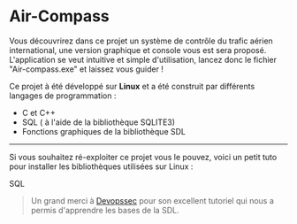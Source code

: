 # Air-Compass
Vous découvrirez dans ce projet un système de contrôle du trafic aérien international, une version graphique et console vous est sera proposé. 
L'application se veut intuitive et simple d'utilisation, lancez donc le fichier "Air-compass.exe" et laissez vous guider !

Ce projet à été développé sur __Linux__ et a été construit par différents langages de programmation :
  - C et C++
  - SQL ( à l'aide de la bibliothèque SQLITE3)
  - Fonctions graphiques de la bibliothèque SDL

____

Si vous souhaitez ré-exploiter ce projet vous le pouvez, voici un petit tuto pour installer les bibliothèques utilisées sur Linux : 

SQL 

> Un grand merci à [Devopssec](https://devopssec.fr/category/apprendre-la-sdl-2) pour son excellent tutoriel qui nous a permis d'apprendre les bases de la SDL.
